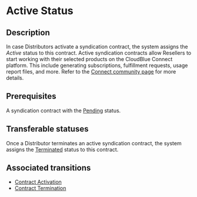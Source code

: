 # Active Status 
## Description
In case Distributors activate a syndication contract, the system assigns the *Active* status to this contract. 
Active syndication contracts allow Resellers to start working with their selected products on the CloudBlue Connect platform. This include generating subscriptions, fulfillment requests, usage report files, and more. Refer to the [Connect community page](https://connect.cloudblue.com/community/getting-started/reseller-tutorial/subscriptions/) for more details.
## Prerequisites
A syndication contract with the [Pending](s-a-pending.html) status.
## Transferable statuses
Once a Distributor terminates an active syndication contract, the system assigns the [Terminated](s-d-terminated.html) status to this contract.
## Associated transitions
* [Contract Activation](t-2-pend-active.html)
* [Contract Termination](t-4-act-terminated.html)
